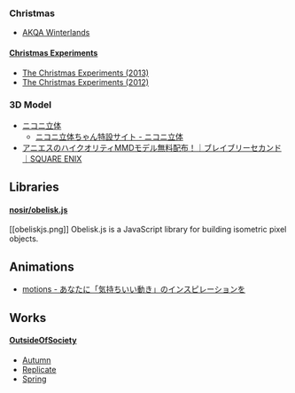 ### Christmas

- [AKQA Winterlands](http://snow.akqa.com/)

#### [Christmas Experiments](http://christmasexperiments.com/)
- [The Christmas Experiments (2013)](http://christmasexperiments.com/2013/)
- [The Christmas Experiments (2012)](http://christmasexperiments.com/2012/)


### 3D Model
- [ニコニ立体](http://3d.nicovideo.jp/)
    - [ニコニ立体ちゃん特設サイト - ニコニ立体](http://3d.nicovideo.jp/alicia/)
- [アニエスのハイクオリティMMDモデル無料配布！｜ブレイブリーセカンド｜SQUARE ENIX](http://www.jp.square-enix.com/second/mmd-download.html)


## Libraries

#### [nosir/obelisk.js](https://github.com/nosir/obelisk.js)  
[[obeliskjs.png]]
Obelisk.js is a JavaScript library for building isometric pixel objects.


## Animations
- [motions - あなたに「気持ちいい動き」のインスピレーションを](http://motions.me/)


## Works

#### [OutsideOfSociety](http://oos.moxiecode.com/blog/)
- [Autumn](http://oos.moxiecode.com/js_webgl/autumn/)
- [Replicate](http://oos.moxiecode.com/js_webgl/replicate/)
- [Spring](http://oos.moxiecode.com/js_webgl/spring/)
